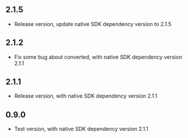 ## 2.1.5

- Release version, update native SDK dependency version to 2.1.5

## 2.1.2

- Fix some bug about converted, with native SDK dependency version 2.1.1

## 2.1.1

- Release version, with native SDK dependency version 2.1.1

## 0.9.0

- Test version, with native SDK dependency version 2.1.1
